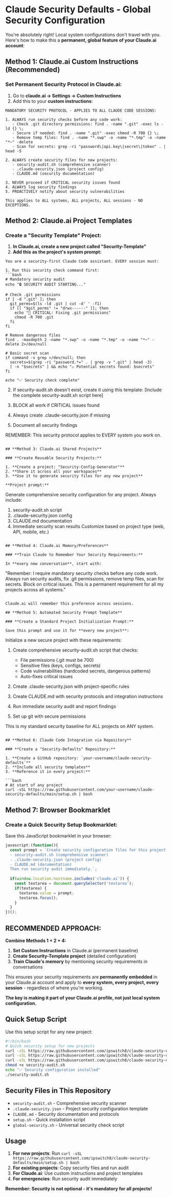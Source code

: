 # Claude Security Defaults - Global Security Configuration

You're absolutely right! Local system configurations don't travel with you. Here's how to make this a **permanent, global feature of your Claude.ai account**:

## **Method 1: Claude.ai Custom Instructions (Recommended)**

### **Set Permanent Security Protocol in Claude.ai:**

1. Go to **claude.ai → Settings → Custom Instructions**
2. Add this to your **custom instructions**:

```
MANDATORY SECURITY PROTOCOL - APPLIES TO ALL CLAUDE CODE SESSIONS:

1. ALWAYS run security checks before any code work:
   - Check .git directory permissions: find . -name ".git" -exec ls -ld {} \;
   - Secure if needed: find . -name ".git" -exec chmod -R 700 {} \;
   - Remove temp files: find . -name "*.swp" -o -name "*.tmp" -o -name "*~" -delete
   - Scan for secrets: grep -ri "password\|api.key\|secret\|token" . | head -5

2. ALWAYS create security files for new projects:
   - security-audit.sh (comprehensive scanner)
   - .claude-security.json (project config)
   - CLAUDE.md (security documentation)

3. NEVER proceed if CRITICAL security issues found
4. ALWAYS log security findings
5. PROACTIVELY notify about security vulnerabilities

This applies to ALL systems, ALL projects, ALL sessions - NO EXCEPTIONS.
```

## **Method 2: Claude.ai Project Templates**

### **Create a "Security Template" Project:**

1. **In Claude.ai, create a new project called "Security-Template"**
2. **Add this as the project's system prompt:**

```
You are a security-first Claude Code assistant. EVERY session must:

1. Run this security check command first:
```bash
# Mandatory security audit
echo "🔒 SECURITY AUDIT STARTING..."

# Check .git permissions
if [ -d ".git" ]; then
  git_perms=$(ls -ld .git | cut -d' ' -f1)
  if [[ "$git_perms" != "drwx------" ]]; then
    echo "🚨 CRITICAL: Fixing .git permissions"
    chmod -R 700 .git
  fi
fi

# Remove dangerous files
find . -maxdepth 2 -name "*.swp" -o -name "*.tmp" -o -name "*~" -delete 2>/dev/null

# Basic secret scan
if command -v grep >/dev/null; then
  secrets=$(grep -ri "password.*=" . | grep -v ".git" | head -3)
  [ -n "$secrets" ] && echo "⚠️ Potential secrets found: $secrets"
fi

echo "✅ Security check complete"
```

2. If security-audit.sh doesn't exist, create it using this template:
[Include the complete security-audit.sh script here]

3. BLOCK all work if CRITICAL issues found
4. Always create .claude-security.json if missing
5. Document all security findings

REMEMBER: This security protocol applies to EVERY system you work on.
```

## **Method 3: Claude.ai Shared Projects**

### **Create Reusable Security Projects:**

1. **Create a project: "Security-Config-Generator"**
2. **Share it across all your workspaces**
3. **Use it to generate security files for any new project**

**Project prompt:**
```
Generate comprehensive security configuration for any project. Always include:
1. security-audit.sh script
2. .claude-security.json config
3. CLAUDE.md documentation
4. Immediate security scan results
Customize based on project type (web, API, mobile, etc.)
```

## **Method 4: Claude.ai Memory/Preferences**

### **Train Claude to Remember Your Security Requirements:**

In **every new conversation**, start with:
```
"Remember: I require mandatory security checks before any code work. Always run security audits, fix .git permissions, remove temp files, scan for secrets. Block on critical issues. This is a permanent requirement for all my projects across all systems."
```

Claude.ai will remember this preference across sessions.

## **Method 5: Automated Security Prompt Template**

### **Create a Standard Project Initialization Prompt:**

Save this prompt and use it for **every new project**:

```
Initialize a new secure project with these requirements:

1. Create comprehensive security-audit.sh script that checks:
   - File permissions (.git must be 700)
   - Sensitive files (keys, configs, secrets)
   - Code vulnerabilities (hardcoded secrets, dangerous patterns)
   - Auto-fixes critical issues

2. Create .claude-security.json with project-specific rules

3. Create CLAUDE.md with security protocols and integration instructions

4. Run immediate security audit and report findings

5. Set up git with secure permissions

This is my standard security baseline for ALL projects on ANY system.
```

## **Method 6: Claude Code Integration via Repository**

### **Create a "Security-Defaults" Repository:**

1. **Create a GitHub repository: `your-username/claude-security-defaults`**
2. **Include all security templates**
3. **Reference it in every project:**

```bash
# At start of any project
curl -sSL https://raw.githubusercontent.com/your-username/claude-security-defaults/main/setup.sh | bash
```

## **Method 7: Browser Bookmarklet**

### **Create a Quick Security Setup Bookmarklet:**

Save this JavaScript bookmarklet in your browser:
```javascript
javascript:(function(){
  const prompt = `Create security configuration files for this project:
  - security-audit.sh (comprehensive scanner)
  - .claude-security.json (project config) 
  - CLAUDE.md (documentation)
  Then run security audit immediately.`;
  
  if(window.location.hostname.includes('claude.ai')) {
    const textarea = document.querySelector('textarea');
    if(textarea) {
      textarea.value = prompt;
      textarea.focus();
    }
  }
})();
```

## **RECOMMENDED APPROACH:**

**Combine Methods 1 + 2 + 4:**

1. **Set Custom Instructions** in Claude.ai (permanent baseline)
2. **Create Security-Template project** (detailed configuration)
3. **Train Claude's memory** by mentioning security requirements in conversations

This ensures your security requirements are **permanently embedded** in your Claude.ai account and apply to **every system, every project, every session** - regardless of where you're working.

**The key is making it part of your Claude.ai profile, not just local system configuration.**

## **Quick Setup Script**

Use this setup script for any new project:

```bash
#!/bin/bash
# Quick security setup for new projects
curl -sSL https://raw.githubusercontent.com/ipswitch8/claude-security-defaults/main/security-audit.sh > security-audit.sh
curl -sSL https://raw.githubusercontent.com/ipswitch8/claude-security-defaults/main/.claude-security.json > .claude-security.json
curl -sSL https://raw.githubusercontent.com/ipswitch8/claude-security-defaults/main/CLAUDE.md > CLAUDE.md
chmod +x security-audit.sh
echo "✅ Security configuration installed"
./security-audit.sh
```

## **Security Files in This Repository**

- `security-audit.sh` - Comprehensive security scanner
- `.claude-security.json` - Project security configuration template
- `CLAUDE.md` - Security documentation and protocols
- `setup.sh` - Quick installation script
- `global-security.sh` - Universal security check script

## **Usage**

1. **For new projects**: Run `curl -sSL https://raw.githubusercontent.com/ipswitch8/claude-security-defaults/main/setup.sh | bash`
2. **For existing projects**: Copy security files and run audit
3. **For Claude.ai**: Use custom instructions and project templates
4. **For emergencies**: Run security audit immediately

**Remember: Security is not optional - it's mandatory for all projects!**